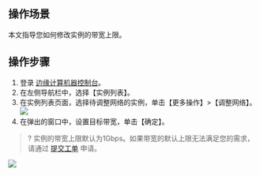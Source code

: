 ## 操作场景

本文指导您如何修改实例的带宽上限。

## 操作步骤

1. 登录 [边缘计算机器控制台](https://console.cloud.tencent.com/ecm/overview)。
2. 在左侧导航栏中，选择【实例列表】。
3. 在实例列表页面，选择待调整网络的实例，单击【更多操作】>【调整网络】。
![](https://qcloudimg.tencent-cloud.cn/raw/576b14064665cf26538361c67938d6a1.png)
4. 在弹出的窗口中，设置目标带宽，单击【确定】。
>? 实例的带宽上限默认为1Gbps。如果带宽的默认上限无法满足您的需求，请通过 [提交工单](https://console.intl.cloud.tencent.com/workorder) 申请。
>
![](https://qcloudimg.tencent-cloud.cn/raw/bca8ec20c8bdb8bb8f412c723e180584.png)
